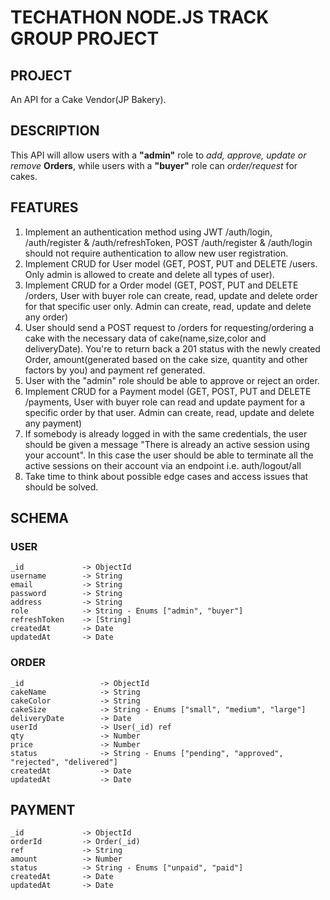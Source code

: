 # TECHATHON NODE.JS TRACK GROUP PROJECT

## PROJECT

An API for a Cake Vendor(JP Bakery).

## DESCRIPTION

This API will allow users with a **"admin"** role to _add, approve, update or remove_ **Orders**, while users with a **"buyer"** role can _order/request_ for cakes.

## FEATURES

1. Implement an authentication method using JWT /auth/login, /auth/register & /auth/refreshToken, POST /auth/register & /auth/login should not require authentication to allow new user registration.
2. Implement CRUD for User model (GET, POST, PUT and DELETE /users. Only admin is allowed to create and delete all types of user).
3. Implement CRUD for a Order model (GET, POST, PUT and DELETE /orders, User with buyer role can create, read, update and delete order for that specific user only. Admin can create, read, update and delete any order)
4. User should send a POST request to /orders for requesting/ordering a cake with the necessary data of cake(name,size,color and deliveryDate). You're to return back a 201 status with the newly created Order, amount(generated based on the cake size, quantity and other factors by you) and payment ref generated.
5. User with the "admin" role should be able to approve or reject an order.
6. Implement CRUD for a Payment model (GET, POST, PUT and DELETE /payments, User with buyer role can read and update payment for a specific order by that user. Admin can create, read, update and delete any payment)
7. If somebody is already logged in with the same credentials, the user should be given a message "There is already an active session using your account". In this case the user should be able to terminate all the active sessions on their account via an endpoint i.e. auth/logout/all
8. Take time to think about possible edge cases and access issues that should be solved.

## SCHEMA

### USER

```
_id				-> ObjectId
username		-> String
email			-> String
password		-> String
address			-> String
role 			-> String - Enums ["admin", "buyer"]
refreshToken	-> [String]
createdAt		-> Date
updatedAt		-> Date
```

### ORDER

```
_id				    -> ObjectId
cakeName			-> String
cakeColor			-> String
cakeSize			-> String - Enums ["small", "medium", "large"]
deliveryDate		-> Date
userId			    -> User(_id) ref
qty				    -> Number
price				-> Number
status			    -> String - Enums ["pending", "approved", "rejected", "delivered"]
createdAt			-> Date
updatedAt			-> Date
```

## PAYMENT

```
_id				-> ObjectId
orderId			-> Order(_id)
ref				-> String
amount			-> Number
status			-> String - Enums ["unpaid", "paid"]
createdAt		-> Date
updatedAt		-> Date
```
